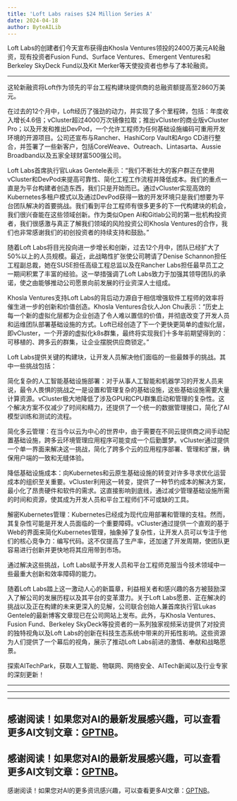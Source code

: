 ```yaml
---
title: 'Loft Labs raises $24 Million Series A'
date: 2024-04-18
author: ByteAILib
---
```


Loft Labs的创建者们今天宣布获得由Khosla Ventures领投的2400万美元A轮融资，现有投资者Fusion Fund、Surface Ventures、Emergent Ventures和Berkeley SkyDeck Fund以及Kit Merker等天使投资者也参与了本轮融资。

---
这轮新融资将Loft作为领先的平台工程构建块提供商的总融资额提高至2860万美元。

在过去的12个月中，Loft经历了强劲的动力，并实现了多个里程碑，包括：年度收入增长4.6倍；vCluster超过4000万次镜像拉取；推出vCluster的商业版vCluster Pro；以及开发和推出DevPod，一个允许工程师为任何基础设施编码可重用开发环境的开源项目。公司还宣布与Rancher、HashiCorp Vault和Argo CD进行整合，并签署了一些新客户，包括CoreWeave、Outreach、Lintasarta、Aussie Broadband以及五家全球财富500强公司。

Loft Labs首席执行官Lukas Gentele表示：“我们不断壮大的客户群正在使用vCluster和DevPod来提高可靠性、简化工程工作流程并降低成本。我们的重点一直是为平台构建者创造东西，我们只是开始而已。通过vCluster实现高效的Kubernetes多租户模式以及通过DevPod获得一致的开发环境只是我们想要为平台团队解决的首要挑战。我们看到平台工程师有很多更多的下一代构建块的机会，我们很兴奋能在这些领域创新。作为类似Open AI和Gitlab公司的第一批机构投资者，我们很感激与真正了解我们领域的风险投资公司Khosla Ventures的合作，我们也非常感谢我们的初创投资者的持续支持和鼓励。”

随着Loft Labs将目光投向进一步增长和创新，过去12个月中，团队已经扩大了50%以上的人员规模。最近，此战略性扩张使公司聘请了Denise Schannon担任工程副总裁，她在SUSE担任高级工程总监以及在Rancher Labs担任最早员工之一期间积累了丰富的经验。这一举措强调了Loft Labs致力于加强其领导团队的承诺，使之由能够推动公司愿景向前发展的行业资深人士组成。

Khosla Ventures支持Loft Labs的背后动力源自于相信增强软件工程师的效率将催生进一步的创新和价值创造。Khosla Ventures合伙人Jon Chu表示：“历史上每一个新的虚拟化层都为企业创造了令人难以置信的价值，并彻底改变了开发人员和运维团队部署基础设施的方式。Loft已经创造了下一个更快更简单的虚拟化层，即vCluster，一个开源的虚拟化k8s群集，最终将实现我们十多年前期望得到的：可移植的、跨多云的群集，让企业摆脱供应商锁定。”

Loft Labs提供关键的构建块，让开发人员解决他们面临的一些最棘手的挑战。其中一些挑战包括：

简化复杂的人工智能基础设施部署：对于从事人工智能和机器学习的开发人员来说，最令人畏惧的挑战之一是设置和管理复杂的基础设施，这些基础设施需要大量计算资源。vCluster极大地降低了涉及GPU和CPU群集启动和管理的复杂性。这个解决方案不仅减少了时间和精力，还提供了一个统一的数据管理接口，简化了AI模型训练和测试的流程。

简化多云管理：在当今以云为中心的世界中，由于需要在不同云提供商之间手动配置基础设施，跨多云环境管理应用程序可能变成一个后勤噩梦。vCluster通过提供一个单一界面来解决这一挑战，简化了跨多个云的应用程序部署、管理和扩展，确保用户端的一致和无缝体验。

降低基础设施成本：向Kubernetes和云原生基础设施的转变对许多寻求优化运营成本的组织至关重要。vCluster利用这一转变，提供了一种节约成本的解决方案，最小化了昂贵硬件和软件的需求。这直接影响到底线，通过减少管理基础设施所需的时间和资源，使其成为开发人员和平台工程师们不可或缺的工具。

解密Kubernetes管理：Kubernetes已经成为现代应用部署和管理的支柱。然而，其复杂性可能是开发人员面临的一个重要障碍。vCluster通过提供一个直观的基于Web的界面来简化Kubernetes管理，抽象掉了复杂性，让开发人员可以专注于他们的核心竞争力：编写代码。这不仅提高了生产率，还加速了开发周期，使团队更容易进行创新并更快地将其应用带到市场。

通过解决这些挑战，Loft Labs赋予开发人员和平台工程师克服当今技术领域中一些最重大创新和效率障碍的能力。

随着Loft Labs踏上这一激动人心的新篇章，利益相关者和感兴趣的各方被鼓励深入了解公司的发展历程以及其平台的变革潜力。关于Loft Labs愿景、正在解决的挑战以及正在构建的未来更深入的见解，公司联合创始人兼首席执行官Lukas Gentele的最新博客文章现已在公司网站上发布。此外，与Khosla Ventures、Fusion Fund、Berkeley SkyDeck等投资者的一系列独家视频采访提供了对投资的独特视角以及Loft Labs的创新在科技生态系统中带来的开拓性影响。这些资源为人们提供了一个幕后的视角，展示了推动Loft Labs前进的激情、奉献和战略愿景。

探索AITechPark，获取人工智能、物联网、网络安全、AITech新闻以及行业专家的深刻更新！

---
---

---
感谢阅读！如果您对AI的最新发展感兴趣，可以查看更多AI文钊文章：[GPTNB](https://gptnb.com)。
---
感谢阅读！如果您对AI的最新发展感兴趣，可以查看更多AI文钊文章：[GPTNB](https://gptnb.com)。
---
感谢阅读！如果您对AI的更多资讯感兴趣，可以查看更多AI文章：[GPTNB](https://gptnb.com)。